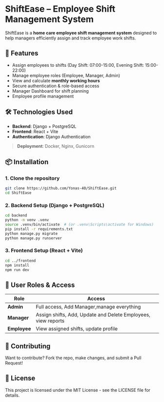 # ShiftEase – Employee Shift Management System

ShiftEase is a **home care employee shift management system** designed to help managers efficiently assign and track employee work shifts.

## 🚀 Features

- Assign employees to shifts (Day Shift: 07:00-15:00, Evening Shift: 15:00-22:00)
- Manage employee roles (Employee, Manager, Admin)
- View and calculate **monthly working hours**
- Secure authentication & role-based access
- Manager Dashboard for shift planning
- Employee profile management

## 🛠 Technologies Used

- **Backend**: Django + PostgreSQL
- **Frontend**: React + Vite
- **Authentication**: Django Authentication
> **Deployment**: Docker, Nginx, Gunicorn

## 📦 Installation

### 1. Clone the repository
```bash
git clone https://github.com/Yonas-40/ShiftEase.git
cd ShiftEase
```

### 2. Backend Setup (Django + PostgreSQL)
```bash
cd backend
python -m venv .venv
source .venv/bin/activate  # (or .venv\Scripts\activate for Windows)
pip install -r requirements.txt
python manage.py migrate
python manage.py runserver
```

### 3. Frontend Setup (React + Vite)
```bash
cd ../frontend
npm install
npm run dev
```

## 👥 User Roles & Access

| Role    | Access  |
|---------|--------|
| **Admin**   | Full access, Add Manager,manage everything |
| **Manager** | Assign shifts, Add, Update and Delete Employees, view reports |
| **Employee** | View assigned shifts, update profile |

## 🤝 Contributing

Want to contribute? Fork the repo, make changes, and submit a Pull Request!

## 📄 License

This project is licensed under the MIT License - see the LICENSE file for details.

